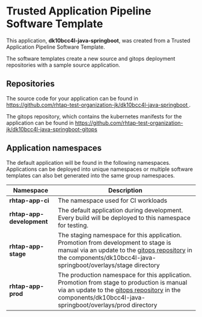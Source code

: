 # Trusted Application Pipeline Software Template

This application, **dk10bcc4l-java-springboot**, was created from a Trusted Application Pipeline Software Template.

The software templates create a new source and gitops deployment repositories with a sample source application. 

## Repositories

The source code for your application can be found in [https://github.com/rhtap-test-organization-jk/dk10bcc4l-java-springboot ](https://github.com/rhtap-test-organization-jk/dk10bcc4l-java-springboot ).
 
The gitops repository, which contains the kubernetes manifests for the application can be found in 
[https://github.com/rhtap-test-organization-jk/dk10bcc4l-java-springboot-gitops ](https://github.com/rhtap-test-organization-jk/dk10bcc4l-java-springboot-gitops ) 

## Application namespaces 

The default application will be found in the following namespaces. Applications can be deployed into unique namespaces or multiple software templates can also bet generated into the same group namespaces.  

|  Namespace   |  Description   |  
| -------- | -------- |
| **rhtap-app-ci** | The namespace used for CI workloads |
| **rhtap-app-development** | The default application during development. Every build will be deployed to this namespace for testing. |
| **rhtap-app-stage** | The staging namespace for this application. Promotion from development to stage is manual via an update to the [gitops repository](https://github.com/rhtap-test-organization-jk/dk10bcc4l-java-springboot-gitops ) in the components/dk10bcc4l-java-springboot/overlays/stage directory |
| **rhtap-app-prod** | The production namespace for this application. Promotion from stage to production is manual via an update to the [gitops repository](https://github.com/rhtap-test-organization-jk/dk10bcc4l-java-springboot-gitops ) in the components/dk10bcc4l-java-springboot/overlays/prod directory |